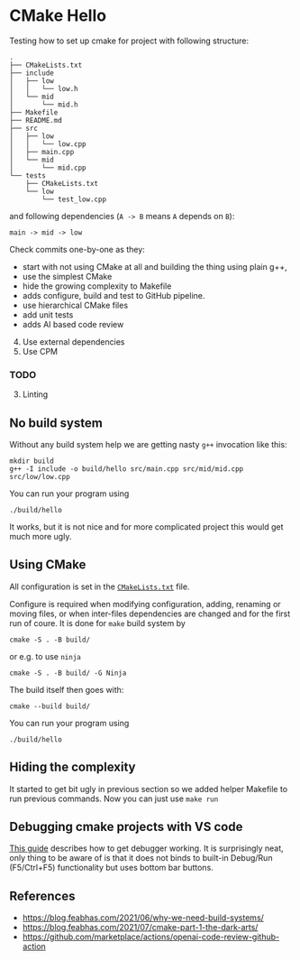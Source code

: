 # CMake Hello

Testing how to set up cmake for project with following structure:

```
.
├── CMakeLists.txt
├── include
│   ├── low
│   │   └── low.h
│   └── mid
│       └── mid.h
├── Makefile
├── README.md
├── src
│   ├── low
│   │   └── low.cpp
│   ├── main.cpp
│   └── mid
│       └── mid.cpp
└── tests
    ├── CMakeLists.txt
    └── low
        └── test_low.cpp
```

and following dependencies (`A -> B` means `A` depends on `B`):

```
main -> mid -> low
```

Check commits one-by-one as they:

* start with not using CMake at all and building the thing using plain g++,
* use the simplest CMake 
* hide the growing complexity to Makefile
* adds configure, build and test to GitHub pipeline.
* use hierarchical CMake files
* add unit tests
* adds AI based code review
4. Use external dependencies
5. Use CPM

### TODO

3. Linting

## No build system

Without any build system help we are getting nasty `g++` invocation like this:

```
mkdir build
g++ -I include -o build/hello src/main.cpp src/mid/mid.cpp src/low/low.cpp
```

You can run your program using

```
./build/hello
```

It works, but it is not nice and for more complicated project this would get much more ugly.

## Using CMake

All configuration is set in the [`CMakeLists.txt`](/CMakeLists.txt) file.

Configure is required when modifying configuration, adding, renaming or moving files,
or when inter-files dependencies are changed and for the first run of coure.
It is done for `make` build system by

```
cmake -S . -B build/
```

or e.g. to use `ninja`

```
cmake -S . -B build/ -G Ninja
```

The build itself then goes with:

```
cmake --build build/
```

You can run your program using

```
./build/hello
```

## Hiding the complexity

It started to get bit ugly in previous section so we added helper Makefile
to run previous commands. Now you can just use `make run` 

## Debugging cmake projects with VS code

[This guide][vscode] describes how to get debugger working. It is surprisingly neat, only
thing to be aware of is that it does not binds to built-in Debug/Run (F5/Ctrl+F5)
functionality but uses bottom bar buttons.

[vscode]: https://www.pragmaticlinux.com/2021/07/import-a-cmake-project-into-visual-studio-code/

## References

* https://blog.feabhas.com/2021/06/why-we-need-build-systems/
* https://blog.feabhas.com/2021/07/cmake-part-1-the-dark-arts/
* https://github.com/marketplace/actions/openai-code-review-github-action
